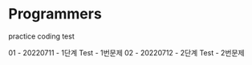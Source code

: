 # Programmers
practice coding test

01 - 20220711 - 1단계 Test - 1번문제
02 - 20220712 - 2단계 Test - 2번문제

